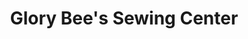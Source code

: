 ---
title: "Glory Bee's Sewing Center"
url: /fallston/glory-bees-sewing-center/
shop: Nähzubehör
---